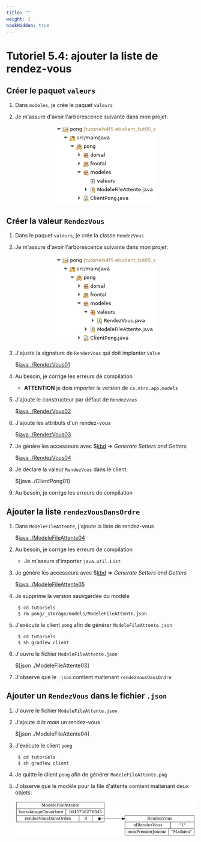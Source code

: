 ```yaml
---
title: ""
weight: 1
bookHidden: true
---
```



# Tutoriel 5.4: ajouter la liste de rendez-vous

## Créer le paquet `valeurs`

1. Dans `modeles`, je crée le paquet `valeurs`

1. Je m'assure d'avoir l'arborescence suivante dans mon projet:

    <center>
    <img src="eclipse01.png" />
    </center>


## Créer la valeur `RendezVous`

1. Dans le paquet `valeurs`, je crée la classe `RendezVous`

1. Je m'assure d'avoir l'arborescence suivante dans mon projet:

    <center>
    <img src="eclipse02.png" />
    </center>

1. J'ajuste la signature de `RendezVous` qui doit implanter `Value`

    $[java ./RendezVous01]()

1. Au besoin, je corrige les erreurs de compilation

    * **ATTENTION** je dois importer la version de `ca.ntro.app.models`

1. J'ajoute le constructeur par défaut de `RendezVous`

    $[java ./RendezVous02]()

1. J'ajoute les attributs d'un rendez-vous

    $[java ./RendezVous03]()

1. Je génère les accesseurs avec $[kbd](Shift+Alt+S) => *Generate Setters and Getters*

    $[java ./RendezVous04]()

1. Je déclare la valeur `RendezVous` dans le client:

    $[java ./ClientPong01]

1. Au besoin, je corrige les erreurs de compilation



## Ajouter la liste `rendezVousDansOrdre`

1. Dans `ModeleFileAttente`, j'ajoute la liste de rendez-vous

    $[java ./ModeleFileAttente04]()

1. Au besoin, je corrige les erreurs de compilation

    * Je m'assure d'importer `java.util.List`

1. Je génère les accesseurs avec $[kbd](Shift+Alt+S) => *Generate Setters and Getters*

    $[java ./ModeleFileAttente05]()

1. Je supprime la version sauvgardée du modèle

        $ cd tutoriels
        $ rm pong/_storage/models/ModeleFileAttente.json

1. J'exécute le client `pong` afin de générer `ModeleFileAttente.json`

        $ cd tutoriels
        $ sh gradlew client

1. J'ouvre le fichier `ModeleFileAttente.json`

    $[json ./ModeleFileAttente03]

1. J'observe que le `.json` contient maitenant `rendezVousDansOrdre`

## Ajouter un `RendezVous` dans le fichier `.json`

1. J'ouvre le fichier `ModeleFileAttente.json`

1. J'ajoute *à la main* un rendez-vous

    $[json ./ModeleFileAttente04]

1. J'exécute le client `pong`

        $ cd tutoriels
        $ sh gradlew client

1. Je quitte le client `pong` afin de générer `ModeleFileAttente.png`

1. J'observe que le modèle pour la file d'attente contient maitenant deux objets:

    <center>
        <img src="ModeleFileAttente03.png">
    </center>



